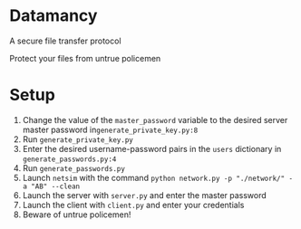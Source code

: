 # Datamancy

A secure file transfer protocol

Protect your files from untrue policemen

# Setup

1. Change the value of the `master_password` variable to the desired server master password in`generate_private_key.py:8`
2. Run `generate_private_key.py`
3. Enter the desired username-password pairs in the `users` dictionary in  `generate_passwords.py:4`
4. Run `generate_passwords.py`
5. Launch `netsim` with the command `python network.py -p "./network/" -a "AB" --clean`
6. Launch the server with `server.py` and enter the master password
7. Launch the client with `client.py` and enter your credentials
8. Beware of untrue policemen!